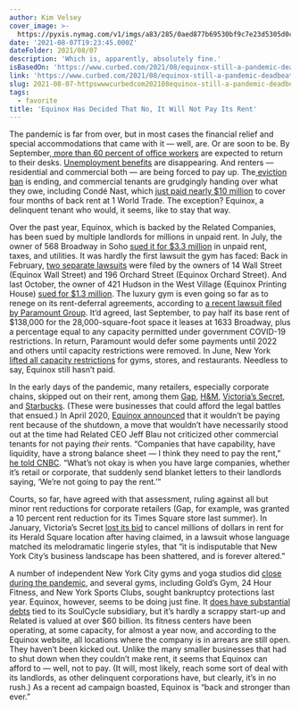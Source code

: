 ```yaml
---
author: Kim Velsey
cover_image: >-
  https://pyxis.nymag.com/v1/imgs/a83/285/0aed877b69530bf9c7e23d5305d0c5a894-equinox.1x.rsocial.w1200.jpg
date: '2021-08-07T19:23:45.000Z'
dateFolder: 2021/08/07
description: 'Which is, apparently, absolutely fine.'
isBasedOn: 'https://www.curbed.com/2021/08/equinox-still-a-pandemic-deadbeat-tenant.html'
link: 'https://www.curbed.com/2021/08/equinox-still-a-pandemic-deadbeat-tenant.html'
slug: 2021-08-07-httpswwwcurbedcom202108equinox-still-a-pandemic-deadbeat-tenanthtml
tags:
  - favorite
title: 'Equinox Has Decided That No, It Will Not Pay Its Rent'
---
```

<p>The pandemic is far from over, but in most cases the financial relief and special accommodations that came with it — well, are. Or are soon to be. By September,<a href="https://www.crainsnewyork.com/new-york-now/62-employees-could-return-manhattan-offices-september-survey-finds"> more than 60 percent of office workers</a> are expected to return to their desks. <a href="https://fortune.com/2021/08/02/unemployment-benefits-ending-reduced-crisis/">Unemployment benefits</a> are disappearing. And renters — residential and commercial both — are being forced to pay up. The<a href="https://www.nytimes.com/2021/07/27/nyregion/evictions-moratorium.html"> eviction ban</a> is ending, and commercial tenants are grudgingly handing over what they owe, including Condé Nast, which <a href="https://nypost.com/2021/08/01/conde-nast-paid-back-rent-to-one-world-trade-center/">just paid nearly $10 million</a> to cover four months of back rent at 1 World Trade. The exception? Equinox, a delinquent tenant who would, it seems, like to stay that way.</p>
<p>Over the past year, Equinox, which is backed by the Related Companies, has been sued by multiple landlords for millions in unpaid rent. In July, the owner of 568 Broadway in Soho <a href="https://www.crainsnewyork.com/commercial-real-estate/landlords-chase-equinox-millions-back-rent">sued it for $3.3 million</a> in unpaid rent, taxes, and utilities. It was hardly the first lawsuit the gym has faced: Back in February, <a href="https://commercialobserver.com/2021/07/equinox-rent-lawsuit-568-broadway/">two separate lawsuits</a> were filed by the owners of 14 Wall Street (Equinox Wall Street) and 196 Orchard Street (Equinox Orchard Street). And last October, the owner of 421 Hudson in the West Village (Equinox Printing House) <a href="https://www.crainsnewyork.com/commercial-real-estate/equinox-owes-13m-back-rent-landlord-claims">sued for $1.3 million</a>. The luxury gym is even going so far as to renege on its rent-deferral agreements, according to <a href="https://therealdeal.com/2021/08/02/despite-partial-rent-deferral-agreement-landlord-claims-equinox-still-wont-pay/">a recent lawsuit filed by Paramount Group</a>. It’d agreed, last September, to pay half its base rent of $138,000 for the 28,000-square-foot space it leases at 1633 Broadway, plus a percentage equal to any capacity permitted under government COVID-19 restrictions. In return, Paramount would defer some payments until 2022 and others until capacity restrictions were removed. In June, New York <a href="https://www.governor.ny.gov/news/governor-cuomo-announces-covid-19-restrictions-lifted-70-adult-new-yorkers-have-received-first">lifted all capacity restrictions</a> for gyms, stores, and restaurants. Needless to say, Equinox still hasn’t paid.</p>
<p>In the early days of the pandemic, many retailers, especially corporate chains, skipped out on their rent, among them <a href="https://therealdeal.com/2020/07/24/gap-must-keep-paying-rent-at-times-square-flagship-judge/">Gap</a>, <a href="https://www.drapersonline.com/news/coronavirus-hm-asks-landlords-for-rent-relief">H&amp;M</a>, <a href="https://www.crainsnewyork.com/commercial-real-estate/judge-dismisses-victorias-secrets-lawsuit-against-sl-green">Victoria’s Secret</a>, and <a href="https://www.seattletimes.com/business/real-estate/starbucks-gets-cold-reception-after-demanding-rent-breaks-from-landlords/">Starbucks</a>. (These were businesses that could afford the legal battles that ensued.) In April 2020, <a href="https://commercialobserver.com/2021/07/equinox-rent-lawsuit-568-broadway/">Equinox announced</a> that it wouldn’t be paying rent because of the shutdown, a move that wouldn’t have necessarily stood out at the time had Related CEO Jeff Blau not criticized other commercial tenants for not paying <em>their</em> rents. “Companies that have capability, have liquidity, have a strong balance sheet — I think they need to pay the rent,”<a href="https://therealdeal.com/2020/04/06/relateds-blau-on-tenants-with-cash-its-their-obligation-to-pay/"> he told CNBC</a>. “What’s not okay is when you have large companies, whether it’s retail or corporate, that suddenly send blanket letters to their landlords saying, ‘We’re not going to pay the rent.’”</p>
<p>Courts, so far, have agreed with that assessment, ruling against all but minor rent reductions for corporate retailers (Gap, for example, was granted a 10 percent rent reduction for its Times Square store last summer). In January, Victoria’s Secret <a href="https://www.crainsnewyork.com/commercial-real-estate/judge-dismisses-victorias-secrets-lawsuit-against-sl-green">lost its bid</a> to cancel millions of dollars in rent for its Herald Square location after having claimed, in a lawsuit whose language matched its melodramatic lingerie styles, that “it is indisputable that New York City’s business landscape has been shattered, and is forever altered.”</p>
<p>A number of independent New York City gyms and yoga studios did <a href="https://www.curbed.com/2020/12/nyc-gyms-yoga-studios-closed-2020.html">close during the pandemic</a>, and several gyms, including Gold’s Gym, 24 Hour Fitness, and New York Sports Clubs, sought bankruptcy protections last year. Equinox, however, seems to be doing just fine. It <a href="https://www.bloomberg.com/news/articles/2021-01-21/equinox-seeks-delay-on-promise-to-backstop-soulcycle-s-debt">does have substantial debts</a> tied to its SoulCycle subsidiary, but it’s hardly a scrappy start-up and Related is valued at over $60 billion. Its fitness centers have been operating, at some capacity, for almost a year now, and according to the Equinox website, all locations where the company is in arrears are still open. They haven’t been kicked out. Unlike the many smaller businesses that had to shut down when they couldn’t make rent, it seems that Equinox can afford to — well, not to pay. (It will, most likely, reach some sort of deal with its landlords, as other delinquent corporations have, but clearly, it’s in no rush.) As a recent ad campaign boasted, Equinox is “back and stronger than ever.”</p>
